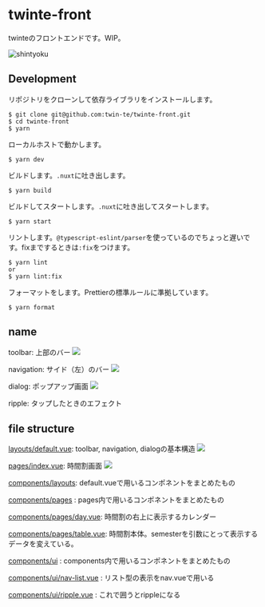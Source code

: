 # twinte-front

twinteのフロントエンドです。WIP。

![shintyoku](img/shintyoku.png)

## Development

リポジトリをクローンして依存ライブラリをインストールします。

```
$ git clone git@github.com:twin-te/twinte-front.git
$ cd twinte-front
$ yarn
```

ローカルホストで動かします。

```
$ yarn dev
```

ビルドします。`.nuxt`に吐き出します。

```
$ yarn build
```

ビルドしてスタートします。`.nuxt`に吐き出してスタートします。

```
$ yarn start
```

リントします。`@typescript-eslint/parser`を使っているのでちょっと遅いです。fixまでするときは`:fix`をつけます。

```
$ yarn lint
or
$ yarn lint:fix
```

フォーマットをします。Prettierの標準ルールに準拠しています。

```
$ yarn format
```

## name

toolbar: 上部のバー
![](img/layout.png)

navigation: サイド（左）のバー
![](img/nav.vue.png)

dialog: ポップアップ画面
![](img/dialog.vue.png)

ripple: タップしたときのエフェクト

## file structure

[layouts/default.vue](src/layouts/default.vue): toolbar, navigation, dialogの基本構造
![](img/layout.png)

[pages/index.vue](src/pages/index.vue): 時間割画面
![](img/index.vue.png)

[components/layouts](src/components/layouts): default.vueで用いるコンポネントをまとめたもの

[components/pages](src/components/pages)  : pages内で用いるコンポネントをまとめたもの

[components/pages/day.vue](src/components/pages/day.vue): 時間割の右上に表示するカレンダー

[components/pages/table.vue](src/components/pages/table.vue): 時間割本体。semesterを引数にとって表示するデータを変えている。

[components/ui](src/components/ui)     : components内で用いるコンポネントをまとめたもの

[components/ui/nav-list.vue](src/components/ui/nav-list.vue) : リスト型の表示をnav.vueで用いる

[components/ui/ripple.vue](src/components/ui/ripple.vue)   : これで囲うとrippleになる
